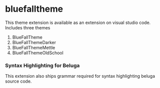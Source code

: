 # bluefalltheme
This theme extension is available as an extension on visual studio code.
Includes three themes 
1. BlueFallTheme
2. BlueFallThemeDarker
3. BlueFallThemeMettle
4. BlueFallThemeOldSchool

### Syntax Highlighting for Beluga
This extension also ships grammar required for syntax highlighting beluga source code. 
